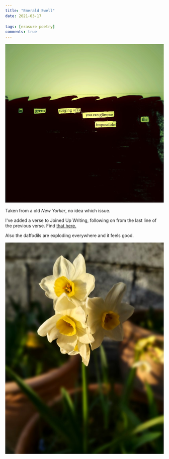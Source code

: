 ```yaml
---
title: "Emerald Swell"
date: 2021-03-17

tags: [erasure poetry]
comments: true
---
```


<img src="/assets/images/articles/2021/emeraldswell.jpeg" class="responsive"><br>

Taken from a old *New Yorker*, no idea which issue.

I've added a verse to Joined Up Writing, following on from the last line of the previous verse. Find [that here.](https://www.facebook.com/112618110467507/posts/291876739208309/?d=n)

Also the daffodils are exploding everywhere and it feels good.

<img src="/assets/images/articles/2021/daffs.jpeg" class="responsive"><br>
